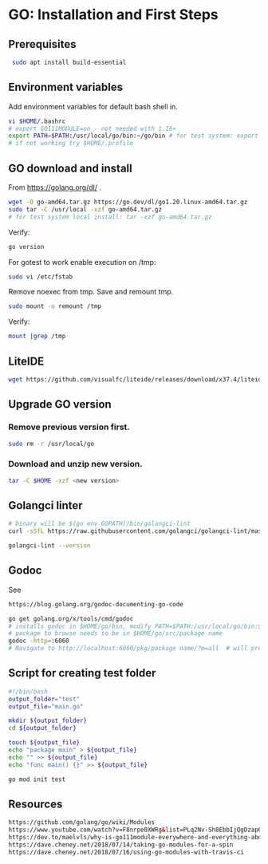 # GO: Installation and First Steps
## Prerequisites
```sh
 sudo apt install build-essential
```
## Environment variables
Add environment variables for default bash shell in.
```bash
vi $HOME/.bashrc
# export GO111MODULE=on - not needed with 1.16+
export PATH=$PATH:/usr/local/go/bin:~/go/bin # for test system: export PATH=$PATH:$HOME/go/bin
# if not working try $HOME/.profile
```
## GO download and install
From https://golang.org/dl/ .
```bash
wget -O go-amd64.tar.gz https://go.dev/dl/go1.20.linux-amd64.tar.gz
sudo tar -C /usr/local -xzf go-amd64.tar.gz
# for test system local install: tar -xzf go-amd64.tar.gz
```
Verify:
```bash
go version
```
For gotest to work enable execution on /tmp:
```bash
sudo vi /etc/fstab
```
Remove noexec from tmp. Save and remount tmp.
```bash
sudo mount -o remount /tmp
```
Verify:
```bash
mount |grep /tmp
```
## LiteIDE
```sh
wget https://github.com/visualfc/liteide/releases/download/x37.4/liteidex37.4.linux64-qt5.5.1.tar.gz
```
## Upgrade GO version
### Remove previous version first.
```bash
sudo rm -r /usr/local/go
```
### Download and unzip new version.
```bash
tar -C $HOME -xzf <new version>
```
## Golangci linter
```sh
# binary will be $(go env GOPATH)/bin/golangci-lint
curl -sSfL https://raw.githubusercontent.com/golangci/golangci-lint/master/install.sh | sh -s -- -b $(go env GOPATH)/bin v1.50.1

golangci-lint --version
```
## Godoc
See 
```html
https://blog.golang.org/godoc-documenting-go-code
```
```bash
go get golang.org/x/tools/cmd/godoc  
# installs godoc in $HOME/go/bin, modify PATH=$PATH:/usr/local/go/bin:$HOME/go/bin
# package to browse needs to be in $HOME/go/src/package name
godoc -http=:6060
# Navigate to http://localhost:6060/pkg/package name/?m=all  # will present also data of unexported 
```
## Script for creating test folder
```sh
#!/bin/bash
output_folder="test"
output_file="main.go"

mkdir ${output_folder}
cd ${output_folder}

touch ${output_file}
echo "package main" > ${output_file}
echo "" >> ${output_file}
echo "func main() {}" >> ${output_file}

go mod init test 
```
## Resources
```html
https://github.com/golang/go/wiki/Modules
https://www.youtube.com/watch?v=F8nrpe0XWRg&list=PLq2Nv-Sh8EbbIjQgDzapOFeVfv5bGOoPE&index=3&t=0s
https://dev.to/maelvls/why-is-go111module-everywhere-and-everything-about-go-modules-24k
https://dave.cheney.net/2018/07/14/taking-go-modules-for-a-spin
https://dave.cheney.net/2018/07/16/using-go-modules-with-travis-ci
```
